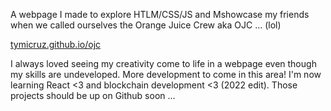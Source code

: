  A webpage I made to explore HTLM/CSS/JS and Mshowcase my friends when we called ourselves the Orange Juice Crew aka OJC ... (lol)

 [tymicruz.github.io/ojc](https://tymicruz.github.io/ojc/)

 I always loved seeing my creativity come to life in a webpage even though my skills are undeveloped. More development to come in this area! I'm now learning React <3 and blockchain development <3 (2022 edit). Those projects should be up on Github soon ...
